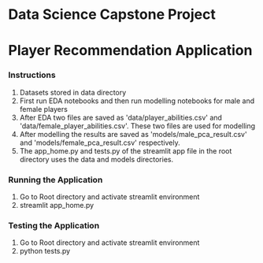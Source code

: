 # Data Science Capstone Project

# Player Recommendation Application


### Instructions

1. Datasets stored in data directory
2. First run EDA notebooks and then run modelling notebooks for male and female players
3. After EDA two files are saved as 'data/player_abilities.csv' and 'data/female_player_abilities.csv'. These two files are used for modelling
4. After modelling the results are saved as 'models/male_pca_result.csv' and 'models/female_pca_result.csv' respectively.
5. The app_home.py and tests.py of  the streamlit app file in the root directory uses the data and models directories.

### Running the Application

1. Go to Root directory and activate streamlit environment
2. streamlit app_home.py

### Testing the Application

1. Go to Root directory and activate streamlit environment
2. python tests.py

